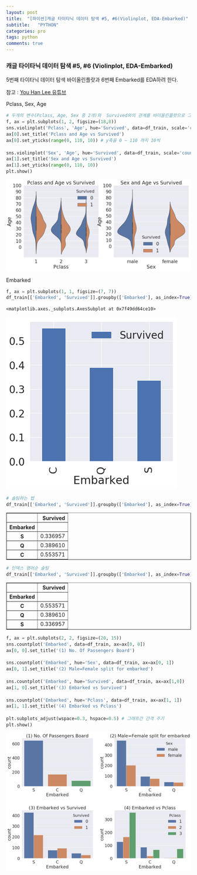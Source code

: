 ```yaml
---
layout: post
title:  "[파이썬]캐글 타이타닉 데이터 탐색 #5, #6(Violinplot, EDA-Embarked)"
subtitle:   "PYTHON"
categories: pro
tags: python
comments: true
---
```


### 캐글 타이타닉 데이터 탐색 #5, #6 (Violinplot, EDA-Embarked)
5번째 타이타닉 데이터 탐색 바이올린플랏과 6번째 Embarked를 EDA하려 한다.

참고 : [You Han Lee 유튜브](https://www.youtube.com/watch?v=aeaEISnjH2I)


Pclass, Sex, Age


```python
# 두개의 변수(Pclass, Age, Sex 중 2개)와  Survived와의 관계를 바이올린플랏으로 그림
f, ax = plt.subplots(1, 2, figsize=(18,8))
sns.violinplot('Pclass', 'Age', hue='Survived', data=df_train, scale='count', split=True, ax=ax[0])
ax[0].set_title('Pclass and Age vs Survived')
ax[0].set_yticks(range(0, 110, 10)) # y축을 0 ~ 110 까지 10씩

sns.violinplot('Sex', 'Age', hue='Survived', data=df_train, scale='count', split=True, ax=ax[1])
ax[1].set_title('Sex and Age vs Survived')
ax[1].set_yticks(range(0, 110, 10))
plt.show()
```


![png](/assets/img/post_img/My_first_data_analysis_for_titanic_files/My_first_data_analysis_for_titanic_43_0.png)


Embarked


```python
f, ax = plt.subplots(1, 1, figsize=(7, 7))
df_train[['Embarked', 'Survived']].groupby(['Embarked'], as_index=True).mean().sort_values(by='Survived', ascending=False).plot.bar(ax=ax)
```




    <matplotlib.axes._subplots.AxesSubplot at 0x7f49dd64ce10>




![png](/assets/img/post_img/My_first_data_analysis_for_titanic_files/My_first_data_analysis_for_titanic_45_1.png)



```python
# 솔팅하는 법
df_train[['Embarked', 'Survived']].groupby(['Embarked'], as_index=True).mean().sort_values(by='Survived')
```




<div>
<style scoped>
    .dataframe tbody tr th:only-of-type {
        vertical-align: middle;
    }

    .dataframe tbody tr th {
        vertical-align: top;
    }

    .dataframe thead th {
        text-align: right;
    }
</style>
<table border="1" class="dataframe">
  <thead>
    <tr style="text-align: right;">
      <th></th>
      <th>Survived</th>
    </tr>
    <tr>
      <th>Embarked</th>
      <th></th>
    </tr>
  </thead>
  <tbody>
    <tr>
      <th>S</th>
      <td>0.336957</td>
    </tr>
    <tr>
      <th>Q</th>
      <td>0.389610</td>
    </tr>
    <tr>
      <th>C</th>
      <td>0.553571</td>
    </tr>
  </tbody>
</table>
</div>




```python
# 인덱스 영어순 솔팅
df_train[['Embarked', 'Survived']].groupby(['Embarked'], as_index=True).mean().sort_index()
```




<div>
<style scoped>
    .dataframe tbody tr th:only-of-type {
        vertical-align: middle;
    }

    .dataframe tbody tr th {
        vertical-align: top;
    }

    .dataframe thead th {
        text-align: right;
    }
</style>
<table border="1" class="dataframe">
  <thead>
    <tr style="text-align: right;">
      <th></th>
      <th>Survived</th>
    </tr>
    <tr>
      <th>Embarked</th>
      <th></th>
    </tr>
  </thead>
  <tbody>
    <tr>
      <th>C</th>
      <td>0.553571</td>
    </tr>
    <tr>
      <th>Q</th>
      <td>0.389610</td>
    </tr>
    <tr>
      <th>S</th>
      <td>0.336957</td>
    </tr>
  </tbody>
</table>
</div>




```python
f, ax = plt.subplots(2, 2, figsize=(20, 15))
sns.countplot('Embarked', data=df_train, ax=ax[0, 0])
ax[0, 0].set_title('(1) No. Of Passengers Board')

sns.countplot('Embarked', hue='Sex', data=df_train, ax=ax[0, 1])
ax[0, 1].set_title('(2) Male=Female split for embarked')

sns.countplot('Embarked', hue='Survived', data=df_train, ax=ax[1,0])
ax[1, 0].set_title('(3) Embarked vs Survived')

sns.countplot('Embarked', hue='Pclass', data=df_train, ax=ax[1, 1])
ax[1, 1].set_title('(4) Embarked vs Pclass')

plt.subplots_adjust(wspace=0.3, hspace=0.5) # 그래프간 간격 주기
plt.show()
```


![png](/assets/img/post_img/My_first_data_analysis_for_titanic_files/My_first_data_analysis_for_titanic_48_0.png)

